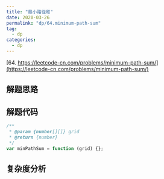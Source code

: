 ```yaml
---
title: "最小路径和"
date: 2020-03-26
permalink: "dp/64.minimum-path-sum"
tag:
  - dp
categories:
  - dp
---
```


[64. https://leetcode-cn.com/problems/minimum-path-sum/](https://leetcode-cn.com/problems/minimum-path-sum/)

## 解题思路

## 解题代码

```js
/**
 * @param {number[][]} grid
 * @return {number}
 */
var minPathSum = function (grid) {};
```

## 复杂度分析
